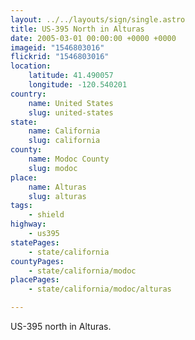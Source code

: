 ```yaml
---
layout: ../../layouts/sign/single.astro
title: US-395 North in Alturas
date: 2005-03-01 00:00:00 +0000 +0000
imageid: "1546803016"
flickrid: "1546803016"
location:
    latitude: 41.490057
    longitude: -120.540201
country:
    name: United States
    slug: united-states
state:
    name: California
    slug: california
county:
    name: Modoc County
    slug: modoc
place:
    name: Alturas
    slug: alturas
tags:
    - shield
highway:
    - us395
statePages:
    - state/california
countyPages:
    - state/california/modoc
placePages:
    - state/california/modoc/alturas

---
```

US-395 north in Alturas.